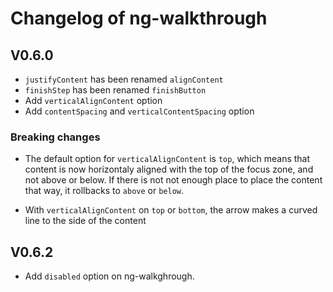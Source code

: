 # Changelog of ng-walkthrough

## V0.6.0

- `justifyContent` has been renamed `alignContent`
- `finishStep` has been renamed `finishButton`
- Add `verticalAlignContent` option
- Add `contentSpacing` and `verticalContentSpacing` option

### Breaking changes

- The default option for `verticalAlignContent` is `top`,
which means that content is now horizontaly aligned with the top of the focus zone, and not above or below.
If there is not not enough place to place the content that way, it rollbacks to `above` or `below`.

- With `verticalAlignContent` on `top` or `bottom`, the arrow makes a curved line to the side of the content

## V0.6.2

- Add `disabled` option on ng-walkghrough.